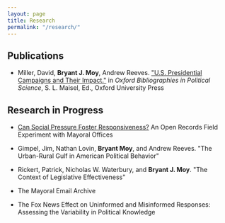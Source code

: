 ```yaml
---
layout: page
title: Research
permalink: "/research/"
---
```

## Publications
* Miller, David, **Bryant J. Moy**, Andrew Reeves. ["U.S. Presidential Campaigns and Their Impact."](http://www.oxfordbibliographies.com/view/document/obo-9780199756223/obo-9780199756223-0156.xml) in *Oxford Bibliographies in Political Science*, S. L. Maisel, Ed., Oxford University Press

<!-- +## Revise and Resubmit + -->
<!-- + ,* Hacker, Hans, Lisa Bohn, and **Bryant Moy**. "A Grave Responsibility": *Twelve Angry Men*, Critical Thinking, and Cross-Disciplinary Learning Communities.text + -->

## Research in Progress
* [Can Social Pressure Foster Responsiveness?](Projects/SocialPressureMayors.md) An Open Records Field Experiment with Mayoral Offices

* Gimpel, Jim, Nathan Lovin, **Bryant Moy**, and Andrew Reeves. "The Urban-Rural Gulf in American Political Behavior"

* Rickert, Patrick, Nicholas W. Waterbury, and **Bryant J. Moy**. "The Context of Legislative Effectiveness"

* The Mayoral Email Archive

* The Fox News Effect on Uninformed and Misinformed Responses: Assessing the Variability in Political Knowledge


